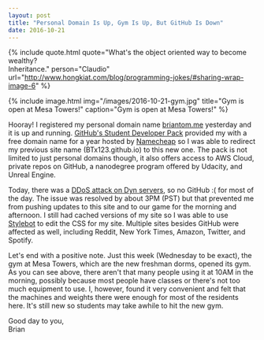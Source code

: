 ```yaml
---
layout: post
title: "Personal Domain Is Up, Gym Is Up, But GitHub Is Down"
date: 2016-10-21
---
```


{% include quote.html
    quote="What's the object oriented way to become wealthy?<br>Inheritance."
    person="Claudio"
    url="http://www.hongkiat.com/blog/programming-jokes/#sharing-wrap-image-6" %}

{% include image.html
    img="/images/2016-10-21-gym.jpg"
    title="Gym is open at Mesa Towers!"
    caption="Gym is open at Mesa Towers!" %}

Hooray! I registered my personal domain name [briantom.me](http://briantom.me/) yesterday and it is up and running. [GitHub's Student Developer Pack](https://education.github.com/pack) provided my with a free domain name for a year hosted by [Namecheap](https://www.namecheap.com/) so I was able to redirect my previous site name (BTx123.github.io) to this new one. The pack is not limited to just personal domains though, it also offers access to AWS Cloud, private repos on GitHub, a nanodegree program offered by Udacity, and Unreal Engine.

Today, there was a [DDoS attack on Dyn servers](https://www.dynstatus.com/incidents/nlr4yrr162t8), so no GitHub :( for most of the day. The issue was resolved by about 3PM (PST) but that prevented me from pushing updates to this site and to our game for the morning and afternoon. I still had cached versions of my site so I was able to use [Stylebot](http://stylebot.me/about) to edit the CSS for my site. Multiple sites besides GitHub were affected as well, including Reddit, New York Times, Amazon, Twitter, and Spotify.

Let's end with a positive note. Just this week (Wednesday to be exact), the gym at Mesa Towers, which are the new freshman dorms, opened its gym. As you can see above, there aren't that many people using it at 10AM in the morning, possibly because most people have classes or there's not too much equipment to use. I, however, found it very convenient and felt that the machines and weights there were enough for most of the residents here. It's still new so students may take awhile to hit the new gym.

Good day to you,<br>
Brian
